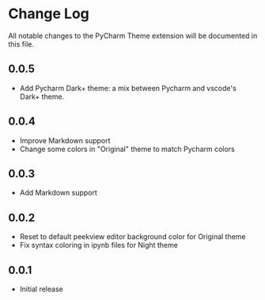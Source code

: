 # Change Log

All notable changes to the PyCharm Theme extension will be documented in this file.

## 0.0.5

- Add Pycharm Dark+ theme: a mix between Pycharm and vscode's Dark+ theme. 

## 0.0.4

- Improve Markdown support
- Change some colors in "Original" theme to match Pycharm colors

## 0.0.3

- Add Markdown support

## 0.0.2

- Reset to default peekview editor background color for Original theme
- Fix syntax coloring in ipynb files for Night theme

## 0.0.1

- Initial release
